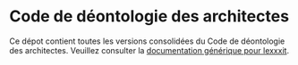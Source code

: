 # Code de déontologie des architectes

Ce dépot contient toutes les versions consolidées du Code de déontologie des architectes. Veuillez consulter la [documentation générique pour lexxxit](https://github.com/lexxxit/documentation).
